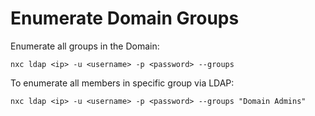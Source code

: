 # Enumerate Domain Groups

Enumerate all groups in the Domain:

```
nxc ldap <ip> -u <username> -p <password> --groups
```

To enumerate all members in specific group via LDAP:

```
nxc ldap <ip> -u <username> -p <password> --groups "Domain Admins"
```

